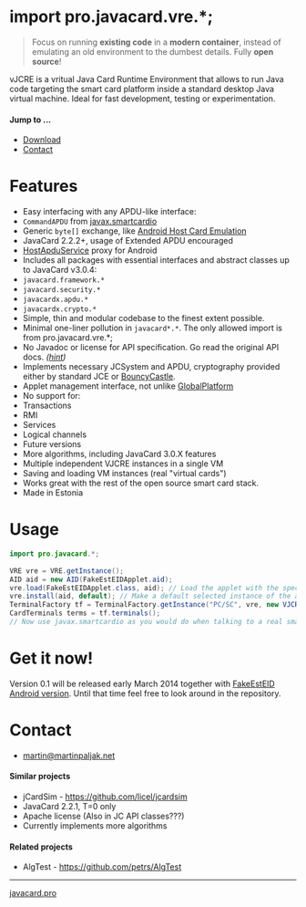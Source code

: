 # import pro.javacard.vre.*;
> Focus on running **existing code** in a **modern container**, instead of emulating an old environment to the dumbest details. Fully **open source**!

vJCRE is a vritual Java Card Runtime Environment that allows to run Java code targeting the smart card platform inside a standard desktop Java virtual machine. Ideal for fast development, testing or experimentation.

#### Jump to ...
 * [Download](#get-it-now)
 * [Contact](#contact)

# Features
* Easy interfacing with any APDU-like interface:
 * `CommandAPDU` from [javax.smartcardio](http://docs.oracle.com/javase/7/docs/jre/api/security/smartcardio/spec/javax/smartcardio/package-summary.html)
 * Generic `byte[]` exchange, like [Android Host Card Emulation](http://developer.android.com/guide/topics/connectivity/nfc/hce.html)
* JavaCard 2.2.2+, usage of Extended APDU encouraged
* [HostApduService](https://developer.android.com/reference/android/nfc/cardemulation/HostApduService.html) proxy for Android
* Includes all packages with essential interfaces and abstract classes up to JavaCard v3.0.4:
 * `javacard.framework.*`
 * `javacard.security.*`
 * `javacardx.apdu.*`
 * `javacardx.crypto.*`
* Simple, thin and modular codebase to the finest extent possible.
 * Minimal one-liner pollution in `javacard*.*`. The only allowed import is from pro.javacard.vre.*;
 * No Javadoc or license for API specification. Go read the original API docs. *([hint](http://www.win.tue.nl/pinpasjc/docs/apis/jc222/overview-summary.html))*
* Implements necessary JCSystem and APDU, cryptography provided either by standard JCE or [BouncyCastle](http://bouncycastle.org/java.html).
* Applet management interface, not unlike [GlobalPlatform](https://github.com/martinpaljak/GlobalPlatform#globalplatform-from-openkms)
* No support for:
 * Transactions
 * RMI
 * Services
 * Logical channels
* Future versions
 * More algorithms, including JavaCard 3.0.X features
 * Multiple independent VJCRE instances in a single VM
 * Saving and loading VM instances (real "virtual cards")
* Works great with the rest of the open source smart card stack.
* Made in Estonia 

# Usage

```java
import pro.javacard.*;
        
VRE vre = VRE.getInstance();
AID aid = new AID(FakeEstEIDApplet.aid);
vre.load(FakeEstEIDApplet.class, aid); // Load the applet with the specified AID
vre.install(aid, default); // Make a default selected instance of the applet with same AID
TerminalFactory tf = TerminalFactory.getInstance("PC/SC", vre, new VJCREProvider());
CardTerminals terms = tf.terminals();
// Now use javax.smartcardio as you would do when talking to a real smart card
```

# Get it now!
Version 0.1 will be released early March 2014 together with [FakeEstEID](https://github.com/martinpaljak/AppletPlayground/wiki/FakeEstEID) [Android version](https://github.com/martinpaljak/mobiil-idkaart#mobile-id-as-esteid-over-nfc). Until that time feel free to look around in the repository.

# Contact
* martin@martinpaljak.net

#### Similar projects
* jCardSim - https://github.com/licel/jcardsim
 * JavaCard 2.2.1, T=0 only
 * Apache license (Also in JC API classes???)
 * Currently implements more algorithms

#### Related projects
* AlgTest - https://github.com/petrs/AlgTest

----
[javacard.pro](http://javacard.pro)
